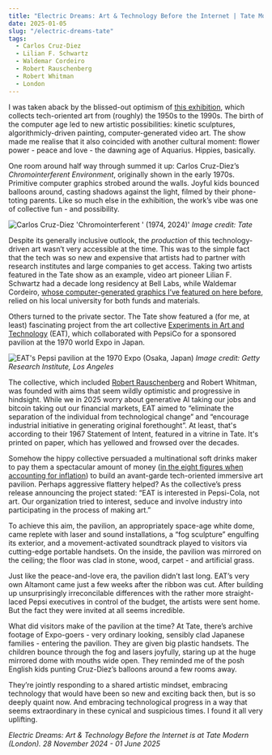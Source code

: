 ```yaml
---
title: "Electric Dreams: Art & Technology Before the Internet | Tate Modern"
date: 2025-01-05
slug: "/electric-dreams-tate"
tags:
  - Carlos Cruz-Diez
  - Lilian F. Schwartz
  - Waldemar Cordeiro
  - Robert Rauschenberg
  - Robert Whitman
  - London
---
```


I was taken aback by the blissed-out optimism of [this exhibition](https://www.tate.org.uk/whats-on/tate-modern/electric-dreams), which collects tech-oriented art from (roughly) the 1950s to the 1990s. The birth of the computer age led to new artistic possibilities: kinetic sculptures, algorithmicly-driven painting, computer-generated video art. The show made me realise that it also coincided with another cultural moment: flower power - peace and love - the dawning age of Aquarius. Hippies, basically.

One room around half way through summed it up: Carlos Cruz-Diez’s _Chromointerferent Environment_, originally shown in the early 1970s. Primitive computer graphics strobed around the walls. Joyful kids bounced balloons around, casting shadows against the light, filmed by their phone-toting parents. Like so much else in the exhibition, the work’s vibe was one of collective fun - and possibility.

![Carlos Cruz-Diez 'Chromointerferent ' (1974, 2024)'](/electric-dreams-tate-1.jpg)
_Image credit: Tate_

Despite its generally inclusive outlook, the _production_ of this technology-driven art wasn’t very accessible at the time. This was to the simple fact that the tech was so new and expensive that artists had to partner with research institutes and large companies to get access. Taking two artists featured in the Tate show as an example, video art pioneer Lilian F. Schwartz had a decade long residency at Bell Labs, while Waldemar Cordeiro, [whose computer-generated graphics I’ve featured on here before](https://artangled.com/posts/cordeiro-mayor/), relied on his local university for both funds and materials.

Others turned to the private sector. The Tate show featured a (for me, at least) fascinating project from the art collective [Experiments in Art and Technology](https://www.tate.org.uk/art/art-terms/e/experiments-art-and-technology-eat) (EAT), which collaborated with PepsiCo for a sponsored pavilion at the 1970 world Expo in Japan.

![EAT's Pepsi pavilion at the 1970 Expo (Osaka, Japan)](/electric-dreams-tate-2.jpeg)
_Image credit: Getty Research Institute, Los Angeles_

The collective, which included [Robert Rauschenberg](https://artangled.com/tags/robert-rauschenberg/) and Robert Whitman, was founded with aims that seem wildly optimistic and progressive in hindsight. While we in 2025 worry about generative AI taking our jobs and bitcoin taking out our financial markets, EAT aimed to “eliminate the separation of the individual from technological change” and “encourage industrial initiative in generating original forethought”. At least, that's according to their 1967 Statement of Intent, featured in a vitrine in Tate. It's printed on paper, which has yellowed and frowsed over the decades.

Somehow the hippy collective persuaded a multinational soft drinks maker to pay them a spectacular amount of money ([in the eight figures when accounting for inflation](https://spectrum.ieee.org/when-artists-engineers-and-pepsico-collaborated-then-clashed-at-the-1970-worlds-fair)) to build an avant-garde tech-oriented immersive art pavilion. Perhaps aggressive flattery helped? As the collective’s press release announcing the project stated: “EAT is interested in Pepsi-Cola, not art. Our organization tried to interest, seduce and involve industry into participating in the process of making art.”

To achieve this aim, the pavilion, an appropriately space-age white dome, came replete with laser and sound installations, a “fog sculpture” engulfing its exterior, and a movement-activated soundtrack played to visitors via cutting-edge portable handsets. On the inside, the pavilion was mirrored on the ceiling; the floor was clad in stone, wood, carpet - and artificial grass.

Just like the peace-and-love era, the pavilion didn’t last long. EAT’s very own Altamont came just a few weeks after the ribbon was cut. After building up unsurprisingly irreconcilable differences with the rather more straight-laced Pepsi executives in control of the budget, the artists were sent home. But the fact they were invited at all seems incredible.

What did visitors make of the pavilion at the time? At Tate, there’s archive footage of Expo-goers - very ordinary looking, sensibly clad Japanese families - entering the pavilion. They are given big plastic handsets. The children bounce through the fog and lasers joyfully, staring up at the huge mirrored dome with mouths wide open. They reminded me of the posh English kids punting Cruz-Diez’s balloons around a few rooms away.

They’re jointly responding to a shared artistic mindset, embracing technology that would have been so new and exciting back then, but is so deeply quaint now. And embracing technological progress in a way that seems extraordinary in these cynical and suspicious times. I found it all very uplifting.

_Electric Dreams: Art & Technology Before the Internet is at Tate Modern (London). 28 November 2024 - 01 June 2025_
